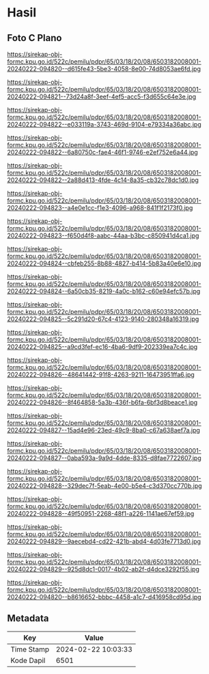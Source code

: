 # Hasil

## Foto C Plano

https://sirekap-obj-formc.kpu.go.id/522c/pemilu/pdpr/65/03/18/20/08/6503182008001-20240222-094820--d615fe43-5be3-4058-8e00-74d8053ae6fd.jpg

https://sirekap-obj-formc.kpu.go.id/522c/pemilu/pdpr/65/03/18/20/08/6503182008001-20240222-094821--73d24a8f-3eef-4ef5-acc5-f3d655c64e3e.jpg

https://sirekap-obj-formc.kpu.go.id/522c/pemilu/pdpr/65/03/18/20/08/6503182008001-20240222-094822--e033119a-3743-469d-9104-e79334a36abc.jpg

https://sirekap-obj-formc.kpu.go.id/522c/pemilu/pdpr/65/03/18/20/08/6503182008001-20240222-094822--6a80750c-fae4-46f1-9746-e2ef752e6a44.jpg

https://sirekap-obj-formc.kpu.go.id/522c/pemilu/pdpr/65/03/18/20/08/6503182008001-20240222-094822--2a88d413-4fde-4c14-8a35-cb32c78dc1d0.jpg

https://sirekap-obj-formc.kpu.go.id/522c/pemilu/pdpr/65/03/18/20/08/6503182008001-20240222-094823--a4e0e1cc-f1e3-4096-a968-841f1f2173f0.jpg

https://sirekap-obj-formc.kpu.go.id/522c/pemilu/pdpr/65/03/18/20/08/6503182008001-20240222-094823--f650d4f8-aabc-44aa-b3bc-c850941d4ca1.jpg

https://sirekap-obj-formc.kpu.go.id/522c/pemilu/pdpr/65/03/18/20/08/6503182008001-20240222-094824--cbfeb255-8b88-4827-b414-5b83a40e6e10.jpg

https://sirekap-obj-formc.kpu.go.id/522c/pemilu/pdpr/65/03/18/20/08/6503182008001-20240222-094824--6a50cb35-8219-4a0c-b162-c60e94efc57b.jpg

https://sirekap-obj-formc.kpu.go.id/522c/pemilu/pdpr/65/03/18/20/08/6503182008001-20240222-094825--5c291d20-67c4-4123-9140-280348a16319.jpg

https://sirekap-obj-formc.kpu.go.id/522c/pemilu/pdpr/65/03/18/20/08/6503182008001-20240222-094825--a9cd3fef-ec16-4ba6-9df9-202339ea7c4c.jpg

https://sirekap-obj-formc.kpu.go.id/522c/pemilu/pdpr/65/03/18/20/08/6503182008001-20240222-094826--48641442-91f8-4263-9211-16473951ffa6.jpg

https://sirekap-obj-formc.kpu.go.id/522c/pemilu/pdpr/65/03/18/20/08/6503182008001-20240222-094826--8f464858-5a3b-436f-b6fa-6bf3d8beace1.jpg

https://sirekap-obj-formc.kpu.go.id/522c/pemilu/pdpr/65/03/18/20/08/6503182008001-20240222-094827--15ad4e96-23ed-49c9-8ba0-c67a638aef7a.jpg

https://sirekap-obj-formc.kpu.go.id/522c/pemilu/pdpr/65/03/18/20/08/6503182008001-20240222-094827--0aba593a-9a9d-4dde-8335-d8fae7722607.jpg

https://sirekap-obj-formc.kpu.go.id/522c/pemilu/pdpr/65/03/18/20/08/6503182008001-20240222-094828--329dec7f-5eab-4e00-b5e4-c3d370cc770b.jpg

https://sirekap-obj-formc.kpu.go.id/522c/pemilu/pdpr/65/03/18/20/08/6503182008001-20240222-094828--49f50951-2268-48f1-a226-1141ae67ef59.jpg

https://sirekap-obj-formc.kpu.go.id/522c/pemilu/pdpr/65/03/18/20/08/6503182008001-20240222-094829--9aecebd4-cd22-421b-abd4-4d03fe7713d0.jpg

https://sirekap-obj-formc.kpu.go.id/522c/pemilu/pdpr/65/03/18/20/08/6503182008001-20240222-094829--925d8dc1-0017-4b02-ab2f-d4dce3292f55.jpg

https://sirekap-obj-formc.kpu.go.id/522c/pemilu/pdpr/65/03/18/20/08/6503182008001-20240222-094820--b8616652-bbbc-4458-a1c7-d416958cd95d.jpg


## Metadata

| Key        | Value               |
| ---------- | ------------------- |
| Time Stamp | 2024-02-22 10:03:33 |
| Kode Dapil | 6501                |



